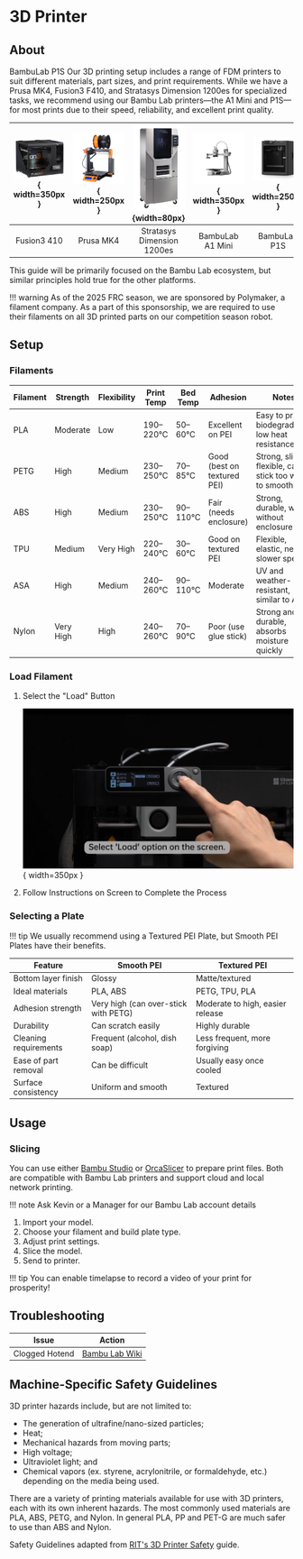 # 3D Printer

## About

BambuLab P1S
Our 3D printing setup includes a range of FDM printers to suit different materials, part sizes, and print requirements. While we have a Prusa MK4, Fusion3 F410, and Stratasys Dimension 1200es for specialized tasks, we recommend using our Bambu Lab printers—the A1 Mini and P1S—for most prints due to their speed, reliability, and excellent print quality.

| ![Fusion3 410](fusion3_410.png){ width=350px } | ![Prusa MK4](prusa_mk4.png){ width=250px } | ![Stratasys Dimension 1200es](stratasys_dimension_1200es.png){width=80px} | ![BambuLab A1 Mini](bambu_lab_a1_mini.png){ width=350px } | ![BambuLab P1S](bambu_lab_p1s.png){ width=250px } |
|:---:|:---:|:---:|:---:|:---:|
| Fusion3 410 | Prusa MK4 | Stratasys Dimension 1200es | BambuLab A1 Mini | BambuLab P1S |


This guide will be primarily focused on the Bambu Lab ecosystem, but similar principles hold true for the other platforms.

!!! warning 
    As of the 2025 FRC season, we are sponsored by Polymaker, a filament company. As a part of this sponsorship, we are required to use their filaments on all 3D printed parts on our competition season robot. 
## Setup

### Filaments 

| Filament | Strength     | Flexibility | Print Temp | Bed Temp | Adhesion                   | Notes                                                                 |
|----------|--------------|-------------|------------|----------|----------------------------|-----------------------------------------------------------------------|
| PLA| Moderate| Low| 190–220°C  | 50–60°C  | Excellent on PEI| Easy to print, biodegradable, low heat resistance|
| PETG| High| Medium| 230–250°C  | 70–85°C  | Good (best on textured PEI)| Strong, slightly flexible, can stick too well to smooth PEI|
| ABS| High| Medium| 230–250°C  | 90–110°C | Fair (needs enclosure)| Strong, durable, warps without enclosure|
| TPU| Medium| Very High| 220–240°C| 30–60°C| Good on textured PEI| Flexible, elastic, needs slower speeds|
| ASA| High| Medium| 240–260°C| 90–110°C | Moderate| UV and weather-resistant, similar to ABS|
| Nylon| Very High| High| 240–260°C | 70–90°C | Poor (use glue stick) | Strong and durable, absorbs moisture quickly|

### Load Filament

1. Select the "Load" Button
   
    ![Load](assets/bambu_load.png){ width=350px }

2. Follow Instructions on Screen to Complete the Process

### Selecting a Plate

!!! tip 
    We usually recommend using a Textured PEI Plate, but Smooth PEI Plates have their benefits.

| Feature| Smooth PEI| Textured PEI|
|--------------------------|--------------------------------------------------|--------------------------------------------------|
| Bottom layer finish| Glossy| Matte/textured                                   |
| Ideal materials| PLA, ABS| PETG, TPU, PLA                                   |
| Adhesion strength| Very high (can over-stick with PETG)| Moderate to high, easier release|
| Durability| Can scratch easily| Highly durable|
| Cleaning requirements    | Frequent (alcohol, dish soap)| Less frequent, more forgiving|
| Ease of part removal| Can be difficult| Usually easy once cooled|
| Surface consistency| Uniform and smooth| Textured |

## Usage

### Slicing

You can use either [Bambu Studio](https://bambulab.com/en/download/studio) or [OrcaSlicer](https://github.com/SoftFever/OrcaSlicer) to prepare print files. Both are compatible with Bambu Lab printers and support cloud and local network printing.

!!! note 
    Ask Kevin or a Manager for our Bambu Lab account details

1. Import your model.    
2. Choose your filament and build plate type.
3. Adjust print settings.
4. Slice the model.
5. Send to printer.

!!! tip 
    You can enable timelapse to record a video of your print for prosperity! 

## Troubleshooting

| Issue | Action |
| ----- | ------ |
| Clogged Hotend | [Bambu Lab Wiki](https://wiki.bambulab.com/en/x1/troubleshooting/nozzle-clog) | 

## Machine-Specific Safety Guidelines

3D printer hazards include, but are not limited to:

- The generation of ultrafine/nano-sized particles;
- Heat;
- Mechanical hazards from moving parts;
- High voltage;
- Ultraviolet light; and
- Chemical vapors (ex. styrene, acrylonitrile, or formaldehyde, etc.) depending on the media being used.

There are a variety of printing materials available for use with 3D printers, each with its own inherent hazards. The most commonly used materials are PLA, ABS, PETG, and Nylon. In general PLA, PP and PET-G are much safer to use than ABS and Nylon.

Safety Guidelines adapted from [RIT's 3D Printer Safety](https://www.rit.edu/ehs/3-d-printer-safety) guide.